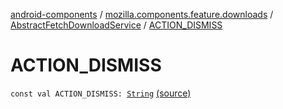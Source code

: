 [android-components](../../index.md) / [mozilla.components.feature.downloads](../index.md) / [AbstractFetchDownloadService](index.md) / [ACTION_DISMISS](./-a-c-t-i-o-n_-d-i-s-m-i-s-s.md)

# ACTION_DISMISS

`const val ACTION_DISMISS: `[`String`](https://kotlinlang.org/api/latest/jvm/stdlib/kotlin/-string/index.html) [(source)](https://github.com/mozilla-mobile/android-components/blob/master/components/feature/downloads/src/main/java/mozilla/components/feature/downloads/AbstractFetchDownloadService.kt#L827)